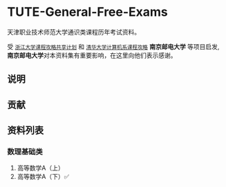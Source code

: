 # TUTE-General-Free-Exams

天津职业技术师范大学通识类课程历年考试资料。

受 [`浙江大学课程攻略共享计划`](https://github.com/QSCTech/zju-icicles) 和 [`清华大学计算机系课程攻略`](https://github.com/Trinkle23897/THU-CST-Cracker)  **南京邮电大学** 等项目启发,**南京邮电大学**对本资料集有重要影响，在这里向他们表示感谢。

## 说明



## 贡献

## 资料列表

### 数理基础类

1. 高等数学A（上）
2. 高等数学A（下）✅ 
